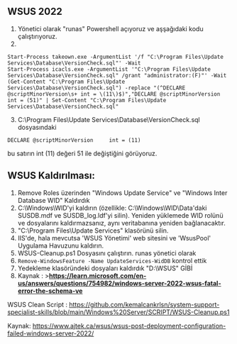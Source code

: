 ## WSUS 2022 

 1. Yönetici olarak "runas" Powershell açıyoruz ve aşşağıdaki kodu çalıştırıyoruz.
 2. 
 ```  
Start-Process takeown.exe -ArgumentList '/f "C:\Program Files\Update Services\Database\VersionCheck.sql"' -Wait
Start-Process icacls.exe -ArgumentList '"C:\Program Files\Update Services\Database\VersionCheck.sql" /grant "administrator:(F)"' -Wait
(Get-Content "C:\Program Files\Update Services\Database\VersionCheck.sql") -replace "(^DECLARE @scriptMinorVersion\s+ int = \(11\)$)","DECLARE @scriptMinorVersion int = (51)" | Set-Content "C:\Program Files\Update Services\Database\VersionCheck.sql"
``` 
3. C:\Program Files\Update Services\Database\VersionCheck.sql dosyasındaki
```
DECLARE @scriptMinorVersion     int = (11)
```
bu satırın int (11) değeri 51 ile değiştiğini görüyoruz.


## WSUS Kaldırılması:
 1. Remove Roles üzerinden "Windows Update Service" ve "Windows Inter Database WID" Kaldırdık
 2. C:\Windows\WID'yi kaldırın (özellikle: C:\Windows\WID\Data'daki SUSDB.mdf ve SUSDB_log.ldf'yi silin). Yeniden yüklemede WID rolünü ve dosyalarını kaldırmazsanız, aynı veritabanına yeniden bağlanacaktır.
 3. "C:\Program Files\Update Services" klasörünü silin.
 4. IIS'de, hala mevcutsa 'WSUS Yönetimi' web sitesini ve 'WsusPool' Uygulama Havuzunu kaldırın.
 5. WSUS-Cleanup.ps1 Dosyasını çalıştırın. runas yönetici olarak
 6.  ``` Remove-WindowsFeature -Name UpdateServices-WidDB ``` kontrol ettik
 7. Yedekleme klasöründeki dosyaları kaldırdık "D:\WSUS" GİBİ
 8. Kaynak : >**https://learn.microsoft.com/en-us/answers/questions/754982/windows-server-2022-wsus-fatal-error-the-schema-ve**





WSUS Clean Script : https://github.com/kemalcankrlsn/system-support-specialist-skills/blob/main/Windows%20Server/SCRIPT/WSUS-Cleanup.ps1

Kaynak: https://www.ajtek.ca/wsus/wsus-post-deployment-configuration-failed-windows-server-2022/

